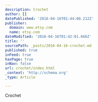 ```yaml
---
description: Crochet
author: []
datePublished: '2016-04-16T01:44:00.212Z'
publisher:
  domain: www.etsy.com
  name: etsy.com
dateModified: '2016-04-16T01:42:01.666Z'
title: ''
sourcePath: _posts/2016-04-16-crochet.md
published: true
inFeed: true
hasPage: true
inNav: false
url: crochet/index.html
_context: 'http://schema.org'
_type: Article

---
```

Crochet
